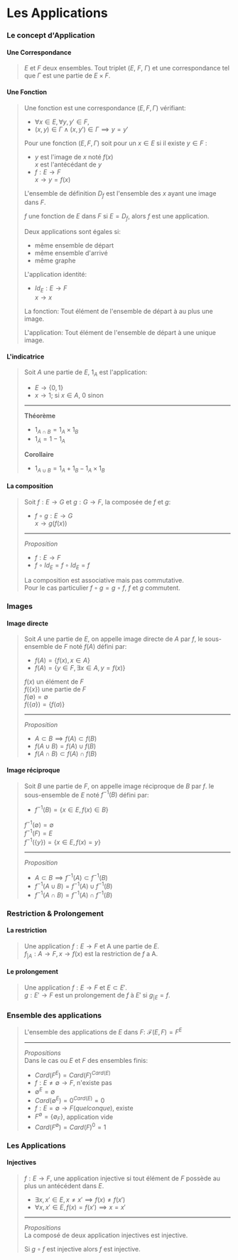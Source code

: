# Les Applications

### Le concept d'Application
#### Une Correspondance
> $E$ et $F$ deux ensembles. Tout triplet ($E$, $F$, $\Gamma$) et une correspondance tel que $\Gamma$ est une partie de $E \times F$.
#### Une Fonction
> Une fonction est une correspondance $(E,F,\Gamma)$ vérifiant:<br>
> - $\forall x \in E, \forall y, y' \in F,$ <br>
> - $(x,y) \in \Gamma \land (x,y') \in \Gamma \implies y = y'$
> 
> Pour une fonction $(E,F,\Gamma)$ soit pour un $x \in E$ si il existe $y \in F$ :<br>
> - $y$ est l'image de $x$ noté $f(x)$ <br>
>   $x$ est l'antécédant de $y$ <br>
> - $f: E \rightarrow F$ <br> $x \rightarrow y = f(x)$
> 
> L'ensemble de définition $D_f$ est l'ensemble des $x$ ayant une image dans $F$. <br>
>
> $f$ une fonction de $E$ dans $F$ si $E=D_f$, alors $f$ est une application.
> 
> Deux applications sont égales si:
> - même ensemble de départ
> - même ensemble d'arrivé 
> - même graphe
> 
> L'application identité:
> - $Id_E: E \rightarrow F$ <br> $x \rightarrow x$
>
> La fonction: Tout élément de l'ensemble de départ à au plus une image.
>  
> L'application: Tout élément de l'ensemble de départ à une unique image.
#### L'indicatrice 
> Soit $A$ une partie de $E$, $\mathcal{1}_A$ est l'application: <br>
> - $E \rightarrow \{0, 1\}$
> - $x \rightarrow 1 ;$ si $x\in A$, $0$ sinon
> ___ 
> __Théorème__ 
> - $\mathcal{1}_{A \cap B} = \mathcal{1}_A \times \mathcal{1}_B$
> - $\mathcal{1}_{\bar{A}} = 1 - \mathcal{1}_A$
> 
> __Corollaire__
> - $\mathcal{1}_{A \cup B} = \mathcal{1}_A + \mathcal{1}_B - \mathcal{1}_A \times \mathcal{1}_B$
#### La composition 
> Soit $f: E \rightarrow G$ et $g: G \rightarrow F$,
> la composée de $f$ et $g$:<br>
> - $f \circ g: E \rightarrow G$ <br> $x \rightarrow g(f(x))$ 
> ___
> _Proposition_
> - $f: E \rightarrow F$
> - $f \circ Id_E = f \circ Id_E = f$ 
> 
> La composition est associative mais pas commutative. <br>
> Pour le cas particulier $f \circ g = g \circ f$, $f$ et $g$ commutent.
### Images
#### Image directe
> Soit $A$ une partie de $E$, on appelle image directe de $A$ par $f$, le sous-ensemble de $F$ noté $f(A)$ défini par:
> - $f(A) = \{f(x), x \in A\}$
> - $f(A) = \{y \in F, \exists x \in A, y=f(x)\}$
> 
> $f(x)$ un élément de $F$ <br>
> $f(\{x\})$ une partie de $F$ <br>
> $f(\emptyset)=\emptyset$ <br>
> $f(\{a\}) =\{f(a)\}$
> ___
> _Proposition_
> - $A \subset B \implies f(A) \subset f(B)$
> - $f(A \cup B) = f(A) \cup f(B)$
> - $f(A \cap B) \subset f(A) \cap f(B)$
#### Image réciproque
> Soit $B$ une partie de $F$, on appelle image réciproque de $B$ par $f$. le sous-ensemble de $E$ noté $f^{-1}(B)$ défini par: 
> - $f^{-1}(B)=\{x \in E, f(x) \in B\}$
> 
> $f^{-1}(\emptyset)=\emptyset$ <br>
> $f^{-1}(F)=E$ <br>
> $f^{-1}(\{y\})=\{x \in E, f(x)=y\}$
> ___
> _Proposition_
> - $A \subset B \implies f^{-1}(A) \subset f^{-1}(B)$
> - $f^{-1}(A \cup B) = f^{-1}(A) \cup f^{-1}(B)$
> - $f^{-1}(A \cap B) = f^{-1}(A) \cap f^{-1}(B)$
### Restriction & Prolongement
#### La restriction
> Une application $f:E \rightarrow F$ et A une partie de $E$. <br>
> $f_{|A}: A \rightarrow F, x \rightarrow f(x)$ est la restriction de $f$ a A.
#### Le prolongement
> Une application $f:E \rightarrow F$ et $E \subset E'$. <br>
> $g: E' \rightarrow F$ est un prolongement de $f$ à $E'$ si $g_{|E} = f$.
### Ensemble des applications
> L'ensemble des applications de $E$ dans $F$: $\mathcal{F}(E,F)=F^E$ <br>
> ___
> _Propositions_ <br>
> Dans le cas ou $E$ et $F$ des ensembles finis:
> - $Card(F^E) = Card(F)^{Card(E)}$
> - $f: E\not= \emptyset \rightarrow F$, n'existe pas 
> - $\emptyset^E=\emptyset$
> - $Card(\emptyset^E)=0^{Card(E)}=0$
> - $f: E=\emptyset \rightarrow F (quelconque)$, existe
> - $F^\emptyset = \{\emptyset_F\}$, application vide
> - $Card(F^\emptyset) = Card(F)^0 = 1$
### Les Applications 
#### Injectives
> $f:E \rightarrow F$, une application injective si tout élément de $F$ possède au plus un antécédent dans $E$.
> - $\exists x,x' \in E, x\not= x' \implies f(x) \not= f(x')$
> - $\forall x,x' \in E, f(x) = f(x') \implies x = x'$
> ___
> _Propositions_  <br>
> La composé de deux application injectives est injective. <br>
> 
> Si $g \circ f$ est injective alors $f$ est injective. <br>
> 
>